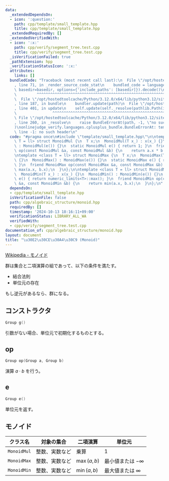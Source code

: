 ```yaml
---
data:
  _extendedDependsOn:
  - icon: ':question:'
    path: cpp/template/small_template.hpp
    title: cpp/template/small_template.hpp
  _extendedRequiredBy: []
  _extendedVerifiedWith:
  - icon: ':x:'
    path: cpp/verify/segment_tree.test.cpp
    title: cpp/verify/segment_tree.test.cpp
  _isVerificationFailed: true
  _pathExtension: hpp
  _verificationStatusIcon: ':x:'
  attributes:
    links: []
  bundledCode: "Traceback (most recent call last):\n  File \"/opt/hostedtoolcache/Python/3.12.0/x64/lib/python3.12/site-packages/onlinejudge_verify/documentation/build.py\"\
    , line 71, in _render_source_code_stat\n    bundled_code = language.bundle(stat.path,\
    \ basedir=basedir, options={'include_paths': [basedir]}).decode()\n          \
    \         ^^^^^^^^^^^^^^^^^^^^^^^^^^^^^^^^^^^^^^^^^^^^^^^^^^^^^^^^^^^^^^^^^^^^^^^^^^^^^^^^^\n\
    \  File \"/opt/hostedtoolcache/Python/3.12.0/x64/lib/python3.12/site-packages/onlinejudge_verify/languages/cplusplus.py\"\
    , line 187, in bundle\n    bundler.update(path)\n  File \"/opt/hostedtoolcache/Python/3.12.0/x64/lib/python3.12/site-packages/onlinejudge_verify/languages/cplusplus_bundle.py\"\
    , line 401, in update\n    self.update(self._resolve(pathlib.Path(included), included_from=path))\n\
    \                ^^^^^^^^^^^^^^^^^^^^^^^^^^^^^^^^^^^^^^^^^^^^^^^^^^^^^^^^^\n \
    \ File \"/opt/hostedtoolcache/Python/3.12.0/x64/lib/python3.12/site-packages/onlinejudge_verify/languages/cplusplus_bundle.py\"\
    , line 260, in _resolve\n    raise BundleErrorAt(path, -1, \"no such header\"\
    )\nonlinejudge_verify.languages.cplusplus_bundle.BundleErrorAt: template/small_template.hpp:\
    \ line -1: no such header\n"
  code: "#pragma once\n#include \"template/small_template.hpp\"\n\ntemplate <class\
    \ T = ll> struct MonoidMul {\n  T x;\n  MonoidMul(T x_) : x(x_) {}\n  MonoidMul()\
    \ : MonoidMul(e()) {}\n  static MonoidMul e() { return 1; }\n  friend MonoidMul\
    \ op(const MonoidMul &a, const MonoidMul &b) {\n    return a.x * b.x;\n  }\n};\n\
    \ntemplate <class T = ll> struct MonoidMax {\n  T x;\n  MonoidMax(T x_) : x(x_)\
    \ {}\n  MonoidMax() : MonoidMax(e()) {}\n  static MonoidMax e() { return numeric_limits<T>::min();\
    \ }\n  friend MonoidMax op(const MonoidMax &a, const MonoidMax &b) {\n    return\
    \ max(a.x, b.x);\n  }\n};\n\ntemplate <class T = ll> struct MonoidMin {\n  T x;\n\
    \  MonoidMin(T x_) : x(x_) {}\n  MonoidMin() : MonoidMin(e()) {}\n  static MonoidMin\
    \ e() { return numeric_limits<T>::max(); }\n  friend MonoidMin op(const MonoidMin\
    \ &a, const MonoidMin &b) {\n    return min(a.x, b.x);\n  }\n};\n"
  dependsOn:
  - cpp/template/small_template.hpp
  isVerificationFile: false
  path: cpp/algebraic_structure/monoid.hpp
  requiredBy: []
  timestamp: '2024-10-13 18:16:11+09:00'
  verificationStatus: LIBRARY_ALL_WA
  verifiedWith:
  - cpp/verify/segment_tree.test.cpp
documentation_of: cpp/algebraic_structure/monoid.hpp
layout: document
title: "\u30E2\u30CE\u30A4\u30C9 (Monoid)"
---
```

<link rel="stylesheet" type="text/css" href="/css/common.css">

[Wikipedia - モノイド](https://ja.wikipedia.org/wiki/%E3%83%A2%E3%83%8E%E3%82%A4%E3%83%89)

群は集合と二項演算の組であって、以下の条件を満たす。

- 結合法則
- 単位元の存在

もし逆元があるなら、群になる。

## コンストラクタ

```cpp
Group g()
```

引数がない場合、単位元で初期化するものとする。

## op

```cpp
Group op(Group a, Group b)
```

演算 $a \cdot b$ を行う。

## e

```cpp
Group e()
```

単位元を返す。

## モノイド

|クラス名|対象の集合|二項演算|単位元|
|--|--|--|--|
|`MonoidMul`|整数、実数など|乗算|$1$|
|`MonoidMax`|整数、実数など|$\max (a, b)$|最小値または $-\infty$|
|`MonoidMin`|整数、実数など|$\min (a, b)$|最大値または $\infty$|